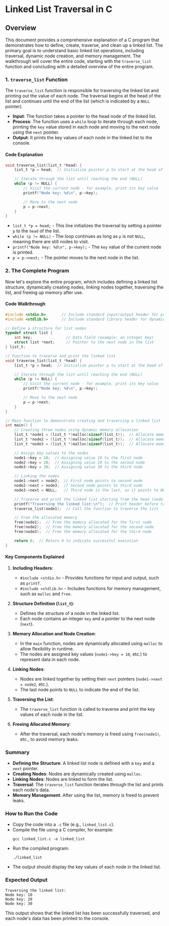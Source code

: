 # Linked List Traversal in C

## Overview
This document provides a comprehensive explanation of a C program that demonstrates how to define, create, traverse, and clean up a linked list. The primary goal is to understand basic linked list operations, including traversal, dynamic node creation, and memory management. The walkthrough will cover the entire code, starting with the `traverse_list` function and concluding with a detailed overview of the entire program.

### 1. `traverse_list` Function
The `traverse_list` function is responsible for traversing the linked list and printing out the value of each node. The traversal begins at the head of the list and continues until the end of the list (which is indicated by a `NULL` pointer).

- **Input**: The function takes a pointer to the head node of the linked list.
- **Process**: The function uses a `while` loop to iterate through each node, printing the `key` value stored in each node and moving to the next node using the `next` pointer.
- **Output**: It prints the key values of each node in the linked list to the console.

#### Code Explanation
```c
void traverse_list(list_t *head) {
    list_t *p = head;  // Initialize pointer p to start at the head of the list

    // Iterate through the list until reaching the end (NULL)
    while (p != NULL) {
        // Visit the current node - for example, print its key value
        printf("Node key: %d\n", p->key);

        // Move to the next node
        p = p->next;
    }
}
```
- `list_t *p = head;` - This line initializes the traversal by setting a pointer `p` to the `head` of the list.
- `while (p != NULL)` - The loop continues as long as `p` is not `NULL`, meaning there are still nodes to visit.
- `printf("Node key: %d\n", p->key);` - The `key` value of the current node is printed.
- `p = p->next;` - The pointer moves to the next node in the list.

### 2. The Complete Program
Now let's explore the entire program, which includes defining a linked list structure, dynamically creating nodes, linking nodes together, traversing the list, and freeing up memory after use.

#### Code Walkthrough

```c
#include <stdio.h>       // Include standard input/output header for printf function
#include <stdlib.h>      // Include standard library header for dynamic memory allocation functions

// Define a structure for list nodes
typedef struct list {
    int key;               // Data field (example: an integer key)
    struct list *next;     // Pointer to the next node in the list
} list_t;

// Function to traverse and print the linked list
void traverse_list(list_t *head) {
    list_t *p = head;  // Initialize pointer p to start at the head of the list

    // Iterate through the list until reaching the end (NULL)
    while (p != NULL) {
        // Visit the current node - for example, print its key value
        printf("Node key: %d\n", p->key);

        // Move to the next node
        p = p->next;
    }
}

// Main function to demonstrate creating and traversing a linked list
int main() {
    // Creating three nodes using dynamic memory allocation
    list_t *node1 = (list_t *)malloc(sizeof(list_t));  // Allocate memory for the first node
    list_t *node2 = (list_t *)malloc(sizeof(list_t));  // Allocate memory for the second node
    list_t *node3 = (list_t *)malloc(sizeof(list_t));  // Allocate memory for the third node

    // Assign key values to the nodes
    node1->key = 10;  // Assigning value 10 to the first node
    node2->key = 20;  // Assigning value 20 to the second node
    node3->key = 30;  // Assigning value 30 to the third node

    // Linking the nodes
    node1->next = node2;  // First node points to second node
    node2->next = node3;  // Second node points to third node
    node3->next = NULL;   // Third node is the last, so it points to NULL

    // Traverse and print the linked list starting from the head (node1)
    printf("Traversing the linked list:\n");  // Print header before traversing the list
    traverse_list(node1);  // Call the function to traverse the list

    // Free the allocated memory
    free(node1);  // Free the memory allocated for the first node
    free(node2);  // Free the memory allocated for the second node
    free(node3);  // Free the memory allocated for the third node

    return 0;  // Return 0 to indicate successful execution
}
```

#### Key Components Explained

1. **Including Headers**:  
   - `#include <stdio.h>` - Provides functions for input and output, such as `printf`.
   - `#include <stdlib.h>` - Includes functions for memory management, such as `malloc` and `free`.

2. **Structure Definition (`list_t`)**:
   - Defines the structure of a node in the linked list.
   - Each node contains an integer `key` and a pointer to the next node (`next`).

3. **Memory Allocation and Node Creation**:
   - In the `main` function, nodes are dynamically allocated using `malloc` to allow flexibility in runtime.
   - The nodes are assigned key values (`node1->key = 10`, etc.) to represent data in each node.

4. **Linking Nodes**:
   - Nodes are linked together by setting their `next` pointers (`node1->next = node2`, etc.).
   - The last node points to `NULL` to indicate the end of the list.

5. **Traversing the List**:
   - The `traverse_list` function is called to traverse and print the key values of each node in the list.

6. **Freeing Allocated Memory**:
   - After the traversal, each node's memory is freed using `free(node1)`, etc., to avoid memory leaks.

### Summary
- **Defining the Structure**: A linked list node is defined with a `key` and a `next` pointer.
- **Creating Nodes**: Nodes are dynamically created using `malloc`.
- **Linking Nodes**: Nodes are linked to form the list.
- **Traversal**: The `traverse_list` function iterates through the list and prints each node's data.
- **Memory Management**: After using the list, memory is freed to prevent leaks.

### How to Run the Code
- Copy the code into a `.c` file (e.g., `linked_list.c`).
- Compile the file using a C compiler, for example:
  ```
  gcc linked_list.c -o linked_list
  ```
- Run the compiled program:
  ```
  ./linked_list
  ```
- The output should display the key values of each node in the linked list.

### Expected Output
```
Traversing the linked list:
Node key: 10
Node key: 20
Node key: 30
```

This output shows that the linked list has been successfully traversed, and each node's data has been printed to the console.

